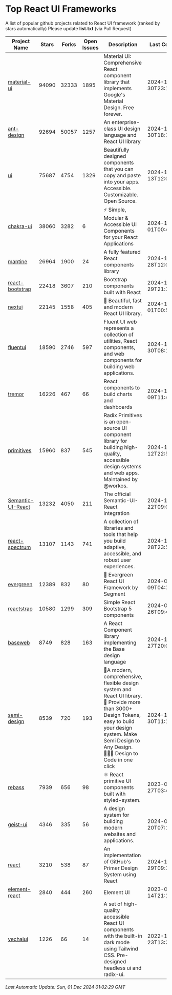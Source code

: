 # Top React UI Frameworks

A list of popular github projects related to React UI framework (ranked by stars automatically)
Please update **list.txt** (via Pull Request)

| Project Name | Stars | Forks | Open Issues | Description | Last Commit |
| ------------ | ----- | ----- | ----------- | ----------- | ----------- |
| [material-ui](https://github.com/mui/material-ui) |94090|32333|1895|Material UI: Comprehensive React component library that implements Google&#39;s Material Design. Free forever.|2024-11-30T23:15:43Z|
| [ant-design](https://github.com/ant-design/ant-design) |92694|50057|1257|An enterprise-class UI design language and React UI library|2024-11-30T18:16:35Z|
| [ui](https://github.com/shadcn-ui/ui) |75687|4754|1329|Beautifully designed components that you can copy and paste into your apps. Accessible. Customizable. Open Source.|2024-11-13T12:02:51Z|
| [chakra-ui](https://github.com/chakra-ui/chakra-ui) |38060|3282|6|⚡️ Simple, Modular &amp; Accessible UI Components for your React Applications|2024-12-01T00:45:38Z|
| [mantine](https://github.com/mantinedev/mantine) |26964|1900|24|A fully featured React components library|2024-11-28T12:05:21Z|
| [react-bootstrap](https://github.com/react-bootstrap/react-bootstrap) |22418|3607|210|Bootstrap components built with React|2024-11-29T21:36:56Z|
| [nextui](https://github.com/nextui-org/nextui) |22145|1558|405|🚀   Beautiful, fast and modern React UI library.|2024-12-01T00:57:21Z|
| [fluentui](https://github.com/microsoft/fluentui) |18590|2746|597|Fluent UI web represents a collection of utilities, React components, and web components for building web applications.|2024-11-30T08:17:39Z|
| [tremor](https://github.com/tremorlabs/tremor) |16226|467|66|React components to build charts and dashboards|2024-11-09T11:47:47Z|
| [primitives](https://github.com/radix-ui/primitives) |15960|837|545|Radix Primitives is an open-source UI component library for building high-quality, accessible design systems and web apps. Maintained by @workos.|2024-11-12T22:53:23Z|
| [Semantic-UI-React](https://github.com/Semantic-Org/Semantic-UI-React) |13232|4050|211|The official Semantic-UI-React integration|2024-11-22T09:09:59Z|
| [react-spectrum](https://github.com/adobe/react-spectrum) |13107|1143|741|A collection of libraries and tools that help you build adaptive, accessible, and robust user experiences.|2024-11-28T23:59:08Z|
| [evergreen](https://github.com/segmentio/evergreen) |12389|832|80|🌲 Evergreen React UI Framework by Segment|2024-07-09T04:30:28Z|
| [reactstrap](https://github.com/reactstrap/reactstrap) |10580|1299|309|Simple React Bootstrap 5 components|2024-09-26T09:40:49Z|
| [baseweb](https://github.com/uber/baseweb) |8749|828|163|A React Component library implementing the Base design language|2024-11-27T20:08:40Z|
| [semi-design](https://github.com/DouyinFE/semi-design) |8539|720|193|🚀A modern, comprehensive, flexible design system and React UI library. 🎨 Provide more than 3000+ Design Tokens, easy to build your design system. Make Semi Design to Any Design.  🧑🏻‍💻 Design to Code in one click |2024-11-30T11:11:26Z|
| [rebass](https://github.com/rebassjs/rebass) |7939|656|98|:atom_symbol: React primitive UI components built with styled-system.|2023-07-27T03:42:53Z|
| [geist-ui](https://github.com/geist-org/geist-ui) |4346|335|56|A design system for building modern websites and applications.|2024-07-20T07:18:46Z|
| [react](https://github.com/primer/react) |3210|538|87|An implementation of GitHub&#39;s Primer Design System using React|2024-11-29T09:38:26Z|
| [element-react](https://github.com/ElemeFE/element-react) |2840|444|260|Element UI|2023-01-14T21:13:08Z|
| [vechaiui](https://github.com/vechai/vechaiui) |1226|66|14|A set of high-quality accessible React UI components with the built-in dark mode using Tailwind CSS. Pre-designed headless ui and radix-ui.|2022-12-23T13:29:41Z|

*Last Automatic Update: Sun, 01 Dec 2024 01:02:29 GMT*